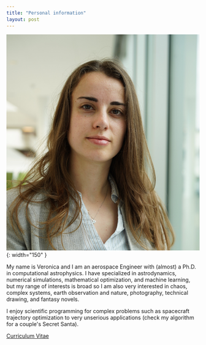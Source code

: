 ```yaml
---
title: "Personal information"
layout: post
---
```


![Profile pic](docs/profilepic.JPG){: width="150" } 

My name is Veronica and I am an aerospace Engineer with (almost) a Ph.D. in computational astrophysics. I have specialized in astrodynamics, numerical simulations, mathematical optimization, and machine learning, but my range of interests is broad so I am also very interested in chaos, complex systems, earth observation and nature, photography, technical drawing, and fantasy novels. 

I enjoy scientific programming for complex problems such as spacecraft trajectory optimization to very unserious applications (check my algorithm for a couple's Secret Santa).

[Curriculum Vitae](docs/CV.pdf)
